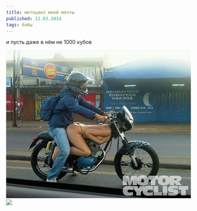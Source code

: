 ```yaml
---
title: мотоцикл моей мячты
published: 12.03.2014
tags: бабы
---
```


и пусть даже в нём не 1000 кубов

![](/content/122-1110-01-headernaked-bike-in-action.jpg)
![](/content/2016_11_17_17_33cs9_pikabu_ru_post_img_2016_11_07_7_1478513109255155579.gif)
